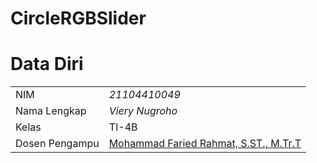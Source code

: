 # CircleRGBSlider
# Data Diri

|  |  |
|--|--|
| NIM | *21104410049* |
| Nama Lengkap | *Viery Nugroho* |
| Kelas | TI-4B |
| Dosen Pengampu | [Mohammad Faried Rahmat, S.ST., M.Tr.T](https://github.com/fariedrahmat) |
